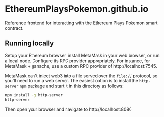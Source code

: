 # EthereumPlaysPokemon.github.io

Reference frontend for interacting with the Ethereum Plays Pokemon smart contract.

## Running locally

Setup your Ethereum browser, install MetaMask in your web browser, or run a local node.
Configure its RPC provider appropriately.
For instance, for MetaMask + ganache, use a custom RPC provider of http://localhost:7545.

MetaMask can't inject web3 into a file served over the `file://` protocol, so you'll need to run a web server.
The easiest option is to install the `http-server` `npm` package and start it in this directory as follows:

```bash
npm install -g http-server
http-server
```

Then open your browser and navigate to http://localhost:8080

